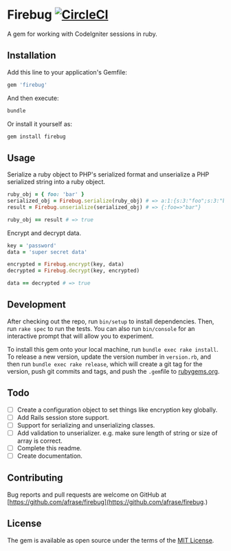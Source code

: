 # Firebug [![CircleCI](https://circleci.com/gh/afrase/firebug/tree/master.svg?style=svg)](https://circleci.com/gh/afrase/firebug/tree/master)

A gem for working with CodeIgniter sessions in ruby.

## Installation

Add this line to your application's Gemfile:

```ruby
gem 'firebug'
```

And then execute:

```bash
bundle
```

Or install it yourself as:

```bash
gem install firebug
```

## Usage

Serialize a ruby object to PHP's serialized format and unserialize a
PHP serialized string into a ruby object.

```ruby
ruby_obj = { foo: 'bar' }
serialized_obj = Firebug.serialize(ruby_obj) # => a:1:{s:3:"foo";s:3:"bar";}
result = Firebug.unserialize(serialized_obj) # => {:foo=>"bar"}

ruby_obj == result # => true
```

Encrypt and decrypt data.

```ruby
key = 'password'
data = 'super secret data'

encrypted = Firebug.encrypt(key, data)
decrypted = Firebug.decrypt(key, encrypted)

data == decrypted # => true
```

## Development

After checking out the repo, run `bin/setup` to install dependencies.
Then, run `rake spec` to run the tests. You can also run `bin/console`
for an interactive prompt that will allow you to experiment.

To install this gem onto your local machine, run `bundle exec rake install`.
To release a new version, update the version number in `version.rb`,
and then run `bundle exec rake release`, which will create a git tag for the
version, push git commits and tags, and push the `.gem`file to
[rubygems.org](https://rubygems.org).

## Todo

- [ ] Create a configuration object to set things like encryption key globally.
- [ ] Add Rails session store support.
- [ ] Support for serializing and unserializing classes.
- [ ] Add validation to unserializer. e.g. make sure length of string or
      size of array is correct.
- [ ] Complete this readme.
- [ ] Create documentation.

## Contributing

Bug reports and pull requests are welcome on GitHub at
[https://github.com/afrase/firebug](https://github.com/afrase/firebug.)

## License

The gem is available as open source under the terms of the
[MIT License](https://opensource.org/licenses/MIT).
